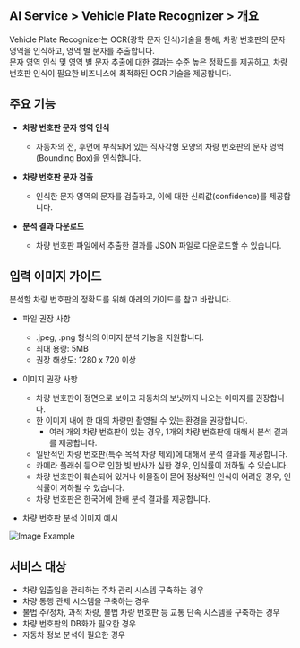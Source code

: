 ## AI Service > Vehicle Plate Recognizer > 개요

Vehicle Plate Recognizer는 OCR(광학 문자 인식)기술을 통해, 차량 번호판의 문자 영역을 인식하고, 영역 별 문자를 추출합니다.   
문자 영역 인식 및 영역 별 문자 추출에 대한 결과는 수준 높은 정확도를 제공하고, 차량 번호판 인식이 필요한 비즈니스에 최적화된 OCR 기술을 제공합니다. 

## 주요 기능

* **차량 번호판 문자 영역 인식**
	* 자동차의 전, 후면에 부착되어 있는 직사각형 모양의 차량 번호판의 문자 영역(Bounding Box)을 인식합니다. 
	
* **차량 번호판 문자 검출**
    * 인식한 문자 영역의 문자를 검출하고, 이에 대한 신뢰값(confidence)를 제공합니다. 

* **분석 결과 다운로드**
	* 차량 번호판 파일에서 추출한 결과를 JSON 파일로 다운로드할 수 있습니다.

## 입력 이미지 가이드

분석할 차량 번호판의 정확도를 위해 아래의 가이드를 참고 바랍니다.

* 파일 권장 사항
    * .jpeg, .png 형식의 이미지 분석 기능을 지원합니다.
    * 최대 용량: 5MB
    * 권장 해상도: 1280 x 720 이상
    
* 이미지 권장 사항
    * 차량 번호판이 정면으로 보이고 자동차의 보닛까지 나오는 이미지를 권장합니다.
    * 한 이미지 내에 한 대의 차량만 촬영될 수 있는 환경을 권장합니다.
        * 여러 개의 차량 번호판이 있는 경우, 1개의 차량 번호판에 대해서 분석 결과를 제공합니다.
    * 일반적인 차량 번호판(특수 목적 차량 제외)에 대해서 분석 결과를 제공합니다.
    * 카메라 플래쉬 등으로 인한 빛 반사가 심한 경우, 인식률이 저하될 수 있습니다.
    * 차량 번호판이 훼손되어 있거나 이물질이 묻어 정상적인 인식이 어려운 경우, 인식률이 저하될 수 있습니다.
    * 차량 번호판은 한국어에 한해 분석 결과를 제공합니다.

* 차량 번호판 분석 이미지 예시

![Image Example](http://static.toastoven.net/prod_carplate_ocr/VehiclePlateOCR_ex_img.png)

## 서비스 대상
* 차량 입출입을 관리하는 주차 관리 시스템 구축하는 경우
* 차량 통행 관제 시스템을 구축하는 경우
* 불법 주/정차, 과적 차량, 불법 차량 번호판 등 교통 단속 시스템을 구축하는 경우
* 차량 번호판의 DB화가 필요한 경우
* 자동차 정보 분석이 필요한 경우
